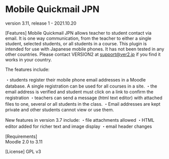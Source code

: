 Mobile Quickmail JPN
====================

version 3.11, release 1 - 2021.10.20

[Features]
Mobile Quickmail JPN allows teacher to student contact via email. It is one way communication, from the teacher to either a single student, selected students, or all students in a course. This plugin is intended for use with Japanese mobile phones. It has not been tested in any other countries. Please contact VERSION2 at <support@ver2.jp> if you find it works in your country.

The features include:

・students register their mobile phone email addresses in a Moodle database. A single registration can be used for all courses in a site.
・the email address is verified and student must click on a link to confirm the registration
・teachers can send a message (html text editor) with attached files to one, several or all students in the class.
・Email addresses are kept private and other students cannot view or use them. 

New features in version 3.7 include:
・file attachments allowed
・HTML editor added for richer text and image display
・email header changes

[Requirements]	
Moodle 2.0 to 3.11

[License]
GPL v3
